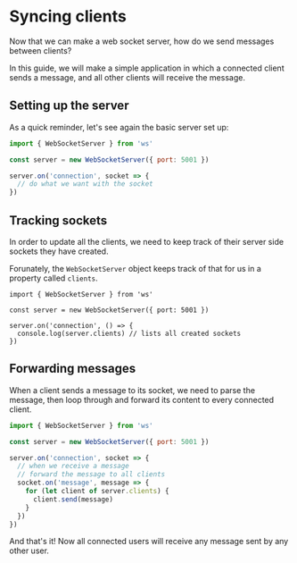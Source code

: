 # Syncing clients

Now that we can make a web socket server, how do we send messages between
clients?

In this guide, we will make a simple application in which a connected client
sends a message, and all other clients will receive the message.

## Setting up the server

As a quick reminder, let's see again the basic server set up:

```js
import { WebSocketServer } from 'ws'

const server = new WebSocketServer({ port: 5001 })

server.on('connection', socket => {
  // do what we want with the socket
})
```

## Tracking sockets

In order to update all the clients, we need to keep track of their server side
sockets they have created.

Forunately, the `WebSocketServer` object keeps track of that for us in a
property called `clients`.

```js{6}
import { WebSocketServer } from 'ws'

const server = new WebSocketServer({ port: 5001 })

server.on('connection', () => {
  console.log(server.clients) // lists all created sockets
})
```

## Forwarding messages

When a client sends a message to its socket, we need to parse the message, then
loop through and forward its content to every connected client.

```js
import { WebSocketServer } from 'ws'

const server = new WebSocketServer({ port: 5001 })

server.on('connection', socket => {
  // when we receive a message
  // forward the message to all clients
  socket.on('message', message => {
    for (let client of server.clients) {
      client.send(message)
    }
  })
})
```

And that's it! Now all connected users will receive any message sent by any
other user.

